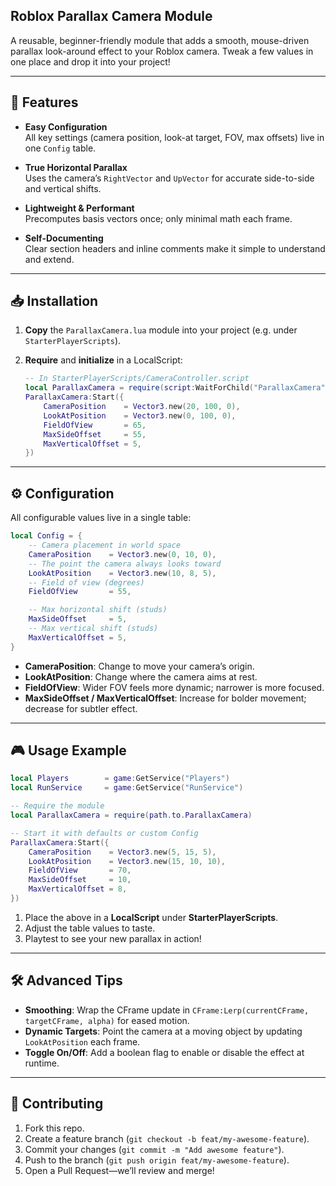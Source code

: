 ## Roblox Parallax Camera Module

A reusable, beginner-friendly module that adds a smooth, mouse-driven parallax look-around effect to your Roblox camera. Tweak a few values in one place and drop it into your project!

---

## 🚀 Features

- **Easy Configuration**  
  All key settings (camera position, look-at target, FOV, max offsets) live in one `Config` table.

- **True Horizontal Parallax**  
  Uses the camera’s `RightVector` and `UpVector` for accurate side-to-side and vertical shifts.

- **Lightweight & Performant**  
  Precomputes basis vectors once; only minimal math each frame.

- **Self-Documenting**  
  Clear section headers and inline comments make it simple to understand and extend.

---

## 📥 Installation

1. **Copy** the `ParallaxCamera.lua` module into your project (e.g. under `StarterPlayerScripts`).
2. **Require** and **initialize** in a LocalScript:

   ```lua
   -- In StarterPlayerScripts/CameraController.script
   local ParallaxCamera = require(script:WaitForChild("ParallaxCamera"))
   ParallaxCamera:Start({
       CameraPosition    = Vector3.new(20, 100, 0),
       LookAtPosition    = Vector3.new(0, 100, 0),
       FieldOfView       = 65,
       MaxSideOffset     = 55,
       MaxVerticalOffset = 5,
   })
   ```

---

## ⚙️ Configuration

All configurable values live in a single table:

```lua
local Config = {
    -- Camera placement in world space
    CameraPosition    = Vector3.new(0, 10, 0),
    -- The point the camera always looks toward
    LookAtPosition    = Vector3.new(10, 8, 5),
    -- Field of view (degrees)
    FieldOfView       = 55,

    -- Max horizontal shift (studs)
    MaxSideOffset     = 5,
    -- Max vertical shift (studs)
    MaxVerticalOffset = 5,
}
```

- **CameraPosition**: Change to move your camera’s origin.  
- **LookAtPosition**: Change where the camera aims at rest.  
- **FieldOfView**: Wider FOV feels more dynamic; narrower is more focused.  
- **MaxSideOffset / MaxVerticalOffset**: Increase for bolder movement; decrease for subtler effect.

---

## 🎮 Usage Example

```lua
local Players        = game:GetService("Players")
local RunService     = game:GetService("RunService")

-- Require the module
local ParallaxCamera = require(path.to.ParallaxCamera)

-- Start it with defaults or custom Config
ParallaxCamera:Start({
    CameraPosition    = Vector3.new(5, 15, 5),
    LookAtPosition    = Vector3.new(15, 10, 10),
    FieldOfView       = 70,
    MaxSideOffset     = 10,
    MaxVerticalOffset = 8,
})
```

1. Place the above in a **LocalScript** under **StarterPlayerScripts**.  
2. Adjust the table values to taste.  
3. Playtest to see your new parallax in action!

---

## 🛠️ Advanced Tips

- **Smoothing**: Wrap the CFrame update in `CFrame:Lerp(currentCFrame, targetCFrame, alpha)` for eased motion.  
- **Dynamic Targets**: Point the camera at a moving object by updating `LookAtPosition` each frame.  
- **Toggle On/Off**: Add a boolean flag to enable or disable the effect at runtime.  

---

## 🤝 Contributing

1. Fork this repo.  
2. Create a feature branch (`git checkout -b feat/my-awesome-feature`).  
3. Commit your changes (`git commit -m "Add awesome feature"`).  
4. Push to the branch (`git push origin feat/my-awesome-feature`).  
5. Open a Pull Request—we’ll review and merge!

